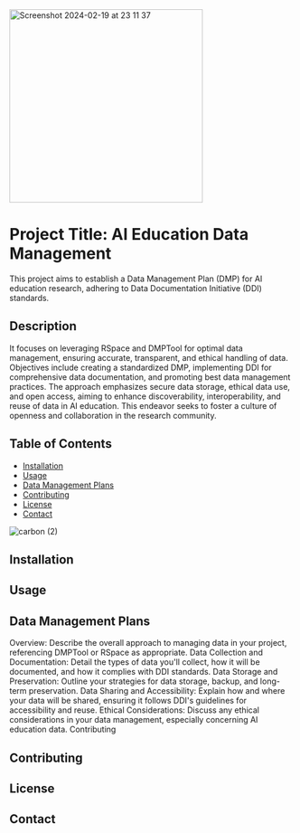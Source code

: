 <img width="342" alt="Screenshot 2024-02-19 at 23 11 37" src="https://github.com/lucyy88/Data-Management-Software/assets/160563186/635aae09-2264-4b0f-949f-6e96bfed549d">

# Project Title: AI Education Data Management
This project aims to establish a Data Management Plan (DMP) for AI education research, adhering to Data Documentation Initiative (DDI) standards. 

## Description
 It focuses on leveraging RSpace and DMPTool for optimal data management, ensuring accurate, transparent, and ethical handling of data. Objectives include creating a standardized DMP, implementing DDI for comprehensive data documentation, and promoting best data management practices. The approach emphasizes secure data storage, ethical data use, and open access, aiming to enhance discoverability, interoperability, and reuse of data in AI education. This endeavor seeks to foster a culture of openness and collaboration in the research community.

## Table of Contents

- [Installation](#installation)
- [Usage](#usage)
- [Data Management Plans](#data-management-plans)
- [Contributing](#contributing)
- [License](#license)
- [Contact](#contact)

![carbon (2)](https://github.com/lucyy88/Data-Management-Software/assets/160563186/c8fb04a1-8452-48bc-91d5-37daa8145437)

## Installation

## Usage

## Data Management Plans
Overview: Describe the overall approach to managing data in your project, referencing DMPTool or RSpace as appropriate.
Data Collection and Documentation: Detail the types of data you'll collect, how it will be documented, and how it complies with DDI standards.
Data Storage and Preservation: Outline your strategies for data storage, backup, and long-term preservation.
Data Sharing and Accessibility: Explain how and where your data will be shared, ensuring it follows DDI's guidelines for accessibility and reuse.
Ethical Considerations: Discuss any ethical considerations in your data management, especially concerning AI education data.
Contributing

## Contributing

## License

## Contact




